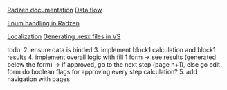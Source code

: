 [Radzen documentation](https://blazor.radzen.com/get-started)
[Data flow](https://miro.com/app/board/uXjVIT4Xn-E=/)

[Enum handling in Radzen](https://blazor.radzen.com/dropdown-custom-objects?theme=material3)

[Localization](https://phrase.com/blog/posts/blazor-webassembly-i18n/)
[Generating .resx files in VS](https://randomtutes.wordpress.com/2015/05/18/cannot-retrieve-property-name-because-localization-failed-in-multi-lingual-website-is-soloved/)

todo:
 2. ensure data is binded
 3. implement block1 calculation and block1 results
 4. implement overall logic with fill 1 form -> see results (generated below the form) -> if approved, go to the next step (page n+1), else go edit form
do boolean flags for approving every step calculation?
 5. add navigation with pages